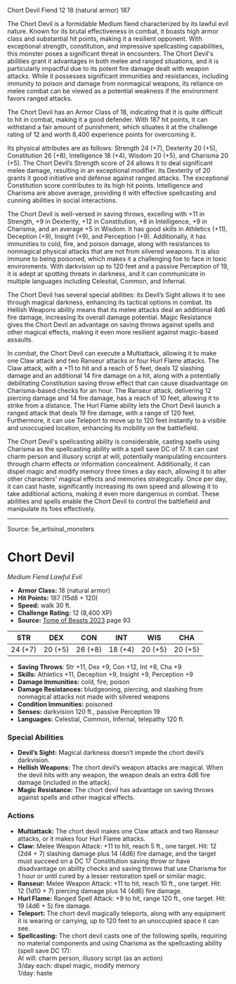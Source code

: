 <MonsterName/>Chort Devil</MonsterName>
<CreatureType/>Fiend</CreatureType>
<CR/>12</CR>
<AC/>18 (natural armor)</AC>
<HP/>187</HP>
<summary>The Chort Devil is a formidable Medium fiend characterized by its lawful evil nature. Known for its brutal effectiveness in combat, it boasts high armor class and substantial hit points, making it a resilient opponent. With exceptional strength, constitution, and impressive spellcasting capabilities, this monster poses a significant threat in encounters. The Chort Devil's abilities grant it advantages in both melee and ranged situations, and it is particularly impactful due to its potent fire damage dealt with weapon attacks. While it possesses significant immunities and resistances, including immunity to poison and damage from nonmagical weapons, its reliance on melee combat can be viewed as a potential weakness if the environment favors ranged attacks.</summary>

<detail>

The Chort Devil has an Armor Class of 18, indicating that it is quite difficult to hit in combat, making it a good defender. With 187 hit points, it can withstand a fair amount of punishment, which situates it at the challenge rating of 12 and worth 8,400 experience points for overcoming it. 

Its physical attributes are as follows: Strength 24 (+7), Dexterity 20 (+5), Constitution 26 (+8), Intelligence 18 (+4), Wisdom 20 (+5), and Charisma 20 (+5). The Chort Devil’s Strength score of 24 allows it to deal significant melee damage, resulting in an exceptional modifier. Its Dexterity of 20 grants it good initiative and defense against ranged attacks. The exceptional Constitution score contributes to its high hit points. Intelligence and Charisma are above average, providing it with effective spellcasting and cunning abilities in social interactions.

The Chort Devil is well-versed in saving throws, excelling with +11 in Strength, +9 in Dexterity, +12 in Constitution, +8 in Intelligence, +9 in Charisma, and an average +5 in Wisdom. It has good skills in Athletics (+11), Deception (+9), Insight (+9), and Perception (+9). Additionally, it has immunities to cold, fire, and poison damage, along with resistances to nonmagical physical attacks that are not from silvered weapons. It is also immune to being poisoned, which makes it a challenging foe to face in toxic environments. With darkvision up to 120 feet and a passive Perception of 19, it is adept at spotting threats in darkness, and it can communicate in multiple languages including Celestial, Common, and Infernal.

The Chort Devil has several special abilities: its Devil’s Sight allows it to see through magical darkness, enhancing its tactical options in combat. Its Hellish Weapons ability means that its melee attacks deal an additional 4d6 fire damage, increasing its overall damage potential. Magic Resistance gives the Chort Devil an advantage on saving throws against spells and other magical effects, making it even more resilient against magic-based assaults.

In combat, the Chort Devil can execute a Multiattack, allowing it to make one Claw attack and two Ranseur attacks or four Hurl Flame attacks. The Claw attack, with a +11 to hit and a reach of 5 feet, deals 12 slashing damage and an additional 14 fire damage on a hit, along with a potentially debilitating Constitution saving throw effect that can cause disadvantage on Charisma-based checks for an hour. The Ranseur attack, delivering 12 piercing damage and 14 fire damage, has a reach of 10 feet, allowing it to strike from a distance. The Hurl Flame ability lets the Chort Devil launch a ranged attack that deals 19 fire damage, with a range of 120 feet. Furthermore, it can use Teleport to move up to 120 feet instantly to a visible and unoccupied location, enhancing its mobility on the battlefield.

The Chort Devil's spellcasting ability is considerable, casting spells using Charisma as the spellcasting ability with a spell save DC of 17. It can cast charm person and illusory script at will, potentially manipulating encounters through charm effects or information concealment. Additionally, it can dispel magic and modify memory three times a day each, allowing it to alter other characters' magical effects and memories strategically. Once per day, it can cast haste, significantly increasing its own speed and allowing it to take additional actions, making it even more dangerous in combat. These abilities and spells enable the Chort Devil to control the battlefield and manipulate its foes effectively.</detail>



---

Source: 5e_artisinal_monsters

# Chort Devil

*Medium* *Fiend* *Lawful Evil*

- **Armor Class:** 18 (natural armor)
- **Hit Points:** 187 (15d8 + 120)
- **Speed:** walk 30 ft.
- **Challenge Rating:** 12 (8,400 XP)
- **Source:** [Tome of Beasts 2023](https://koboldpress.com/kpstore/product/tome-of-beasts-1-2023-edition/) page 93

| STR | DEX | CON | INT | WIS | CHA |
| --- | --- | --- | --- | --- | --- |
| 24 (+7) | 20 (+5) | 26 (+8) | 18 (+4) | 20 (+5) | 20 (+5) |

- **Saving Throws**: Str +11, Dex +9, Con +12, Int +8, Cha +9
- **Skills:** Athletics +11, Deception +9, Insight +9, Perception +9
- **Damage Immunities:** cold, fire, poison
- **Damage Resistances:** bludgeoning, piercing, and slashing from nonmagical attacks not made with silvered weapons
- **Condition Immunities:** poisoned
- **Senses:** darkvision 120 ft., passive Perception 19
- **Languages:** Celestial, Common, Infernal, telepathy 120 ft.

### Special Abilities

- **Devil’s Sight:** Magical darkness doesn’t impede the chort devil’s darkvision.
- **Hellish Weapons:** The chort devil’s weapon attacks are magical. When the devil hits with any weapon, the weapon deals an extra 4d6 fire damage (included in the attack).
- **Magic Resistance:** The chort devil has advantage on saving throws against spells and other magical effects.

### Actions

- **Multiattack:** The chort devil makes one Claw attack and two Ranseur attacks, or it makes four Hurl Flame attacks.
- **Claw:** Melee Weapon Attack: +11 to hit, reach 5 ft., one target. Hit: 12 (2d4 + 7) slashing damage plus 14 (4d6) fire damage, and the target must succeed on a DC 17 Constitution saving throw or have disadvantage on ability checks and saving throws that use Charisma for 1 hour or until cured by a lesser restoration spell or similar magic.
- **Ranseur:** Melee Weapon Attack: +11 to hit, reach 10 ft., one target. Hit: 12 (1d10 + 7) piercing damage plus 14 (4d6) fire damage.
- **Hurl Flame:** Ranged Spell Attack: +9 to hit, range 120 ft., one target. Hit: 19 (4d6 + 5) fire damage.
- **Teleport:** The chort devil magically teleports, along with any equipment it is wearing or carrying, up to 120 feet to an unoccupied space it can see.
- **Spellcasting:** The chort devil casts one of the following spells, requiring no material components and using Charisma as the spellcasting ability (spell save DC 17):<br>At will: charm person, illusory script (as an action)<br>3/day each: dispel magic, modify memory<br>1/day: haste


